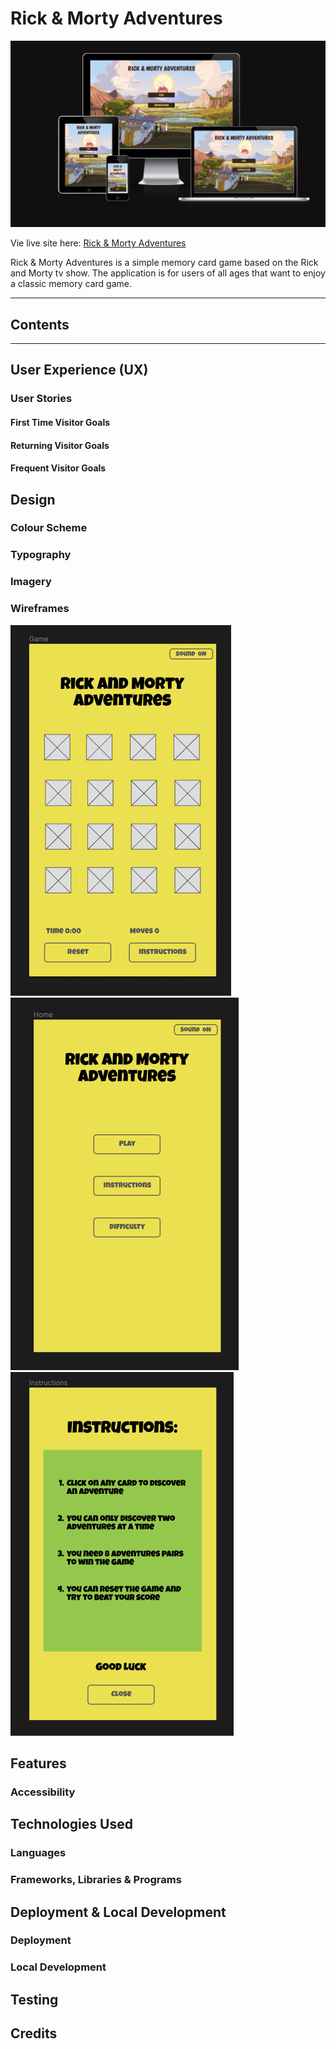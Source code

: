 # Rick & Morty Adventures

![Responsive view of Rick & Morty Adventures](docs/am-i-responsive.png)

Vie live site here: [Rick & Morty Adventures](https://sorinpan.github.io/rick_morty-adventures/)

Rick & Morty Adventures is a simple memory card game based on the Rick and Morty tv show. The application is for users of all ages that want to enjoy a classic memory card game.

---

## Contents

---

## User Experience (UX)

### User Stories

#### First Time Visitor Goals

#### Returning Visitor Goals

#### Frequent Visitor Goals

## Design

### Colour Scheme

### Typography

### Imagery

### Wireframes

![Game wireframe for mobile](docs/wireframes/game-wireframe.png)
![Home wireframe for mobile](docs/wireframes/home-wireframe.png)
![Instructions wire frame for mobile](docs/wireframes/instructions-wireframe.png)

## Features

### Accessibility

## Technologies Used

### Languages

### Frameworks, Libraries & Programs

## Deployment & Local Development

### Deployment

### Local Development

## Testing

## Credits

